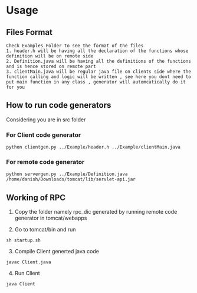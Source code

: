 # Usage
## Files Format
```
Check Examples Folder to see the format of the files
1. header.h will be having all the declaration of the functions whose definition will be on remote side
2. Definition.java will be having all the definitions of the functions and is hence stored on remote part
3. clientMain.java will be regular java file on clients side where the function calling and logic will be written , see here you dont need to put main function in any class , generator will automcatically do it for you
```
## How to run code generators
Considering you are in src folder

### For Client code generator

```
python clientgen.py ../Example/header.h ../Example/clientMain.java 

```

### For remote code generator

```
python servergen.py ../Example/Definition.java /home/danish/Downloads/tomcat/lib/servlet-api.jar

```

## Working of RPC

1. Copy the folder namely rpc_dic generated by running remote code generator in tomcat/webapps

2. Go to tomcat/bin and run
```
sh startup.sh 
```

3. Compile Client generted java code
```
javac Client.java
```
4. Run Client
```
java Client
```

